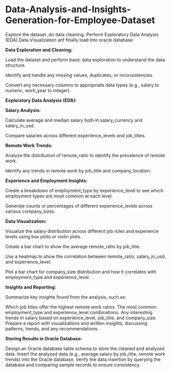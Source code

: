 # Data-Analysis-and-Insights-Generation-for-Employee-Dataset
Explore the dataset ,do data cleaning. Perform Exploratory Data Analysis (EDA).Data Visualization anf finally load into oracle database


**Data Exploration and Cleaning:**


Load the dataset and perform basic data exploration to understand the data structure.

Identify and handle any missing values, duplicates, or inconsistencies.

Convert any necessary columns to appropriate data types (e.g., salary to numeric, work_year to integer).

**Exploratory Data Analysis (EDA):**

**Salary Analysis:**

Calculate average and median salary both in salary_currency and salary_in_usd.

Compare salaries across different experience_levels and job_titles.

**Remote Work Trends:**

Analyze the distribution of remote_ratio to identify the prevalence of remote work.

Identify any trends in remote work by job_title and company_location.

**Experience and Employment Insights:**

Create a breakdown of employment_type by experience_level to see which employment types are most common at each level.

Generate counts or percentages of different experience_levels across various company_sizes.

**Data Visualization:**

Visualize the salary distribution across different job roles and experience levels using box plots or violin plots.

Create a bar chart to show the average remote_ratio by job_title.

Use a heatmap to show the correlation between remote_ratio, salary_in_usd, and experience_level.

Plot a bar chart for company_size distribution and how it correlates with employment_type and experience_level.

**Insights and Reporting:**

Summarize key insights found from the analysis, such as:

Which job titles offer the highest remote work ratios.
The most common employment_type and experience_level combinations.
Any interesting trends in salary based on experience_level, job_title, and company_size.
Prepare a report with visualizations and written insights, discussing patterns, trends, and any recommendations.

**Storing Results in Oracle Database:**

Design an Oracle database table schema to store the cleaned and analyzed data.
Insert the analyzed data (e.g., average salary by job_title, remote work trends) into the Oracle database.
Verify the data insertion by querying the database and comparing sample records to ensure consistency.
